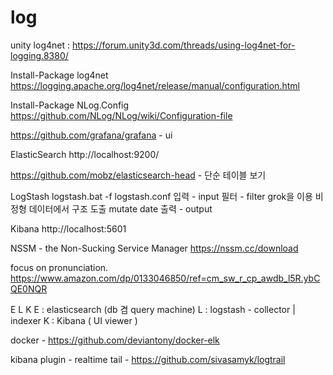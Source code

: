 log
======


unity log4net : https://forum.unity3d.com/threads/using-log4net-for-logging.8380/



Install-Package log4net
https://logging.apache.org/log4net/release/manual/configuration.html

Install-Package NLog.Config
https://github.com/NLog/NLog/wiki/Configuration-file



https://github.com/grafana/grafana - ui

ElasticSearch
http://localhost:9200/

https://github.com/mobz/elasticsearch-head - 단순 테이블 보기

LogStash
logstash.bat -f logstash.conf
입력 - input
필터 - filter
 grok을 이용 비정형 데이터에서 구조 도출
 mutate
 date
출력 - output


Kibana
http://localhost:5601


NSSM - the Non-Sucking Service Manager
https://nssm.cc/download

focus on pronunciation.
https://www.amazon.com/dp/0133046850/ref=cm_sw_r_cp_awdb_l5R.ybCQE0NQR




E L K
E : elasticsearch (db 겸 query machine)
L : logstash - collector | indexer
K : Kibana ( UI viewer )

docker - https://github.com/deviantony/docker-elk

kibana plugin - realtime tail - https://github.com/sivasamyk/logtrail
